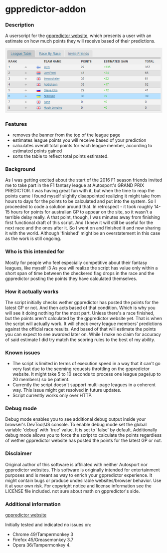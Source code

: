 # gppredictor-addon

### Description
A userscript for the [gppredictor website](http://gppredictor.com/), which presents a user with an estimate on how much points they will receive based of their predictions.

![Like this](https://github.com/NitrogenUA/gppredictor-addon/blob/master/example.png)

### Features
* removes the banner from the top of the league page
* estimates league points you will receive based of your prediction
* calculates overall total points for each league member, according to estimated points gained
* sorts the table to reflect total points estimated.

### Background
As I was getting excited about the start of the 2016 F1 season friends invited me to take part in the F1 fantasy league at Autosport's GRAND PRIX PREDICTOR. I was having great fun with it, but when the time to reap the points came I found myself slightly disappointed realizing it might take from hours to days for the points to be calculated and put into the system. So I proceeded to code a solution around that. In retrospect - it took roughly 14-15 hours for points for australian GP to appear on the site, so it wasn't a terrible delay really. A that point, though, I was minutes away from finishing first functional draft of this script. And I knew it will still be useful for the next race and the ones after it. So I went on and finished it and now sharing it with the world. Although 'finished' might be an overstatement in this case as the work is still ongoing.

### Who is this intended for
Mostly for people who feel especially competitive about their fantasy leagues, like myself :3 As you will realize the script has value only within a short span of time between the checkered flag drops in the race and the gppredictor posting the points they have calculated themselves.

### How it actually works
The script initially checks wether gppredictor has posted the points for the latest GP or not. And then acts based of that condition. Which is why you will see it doing nothing for the most part. Unless there's a race finished, but the points aren't calculated by the gppredictor website yet. That is when the script will actually work. It will check every league members' predictions against the official race results. And based of that will estimate the points you can expect to see awarded later on. While I make no claim for accuracy of said estimate I did try match the scoring rules to the best of my ability.

### Known issues
* The script is limited in terms of execution speed in a way that it can't go very fast due to the seeming requests throttling on the gppredictor website. It might take 5 to 10 seconds to process one league page(up to 20 members) so be patient.
* Currently the script doesn't support multi-page leagues in a coherent way. This issue might get resolved in future updates.
* Script currently works only over HTTP.

### Debug mode
Debug mode enables you to see additional debug output inside your browser's DevTool/JS console. To enable debug mode set the global variable 'debug' with 'true' value. It is set to 'false' by default. Additionally debug mode allows you to force the script to calculate the points regardless of wether gppredictor website has posted the points for the latest GP or not.

### Disclaimer
Original author of this software is affiliated with neither Autosport nor gppredictor websites. This software is originally intended for entertainment purposes and is meant as way to enrich your gppredictor experience. It might contain bugs or produce undesirable websites/browser behavior. Use it at your own risk. For copyright notice and license information see the LICENSE file included.
not sure about math on gppredictor's side.

### Additional information
[gppredictor website](http://gppredictor.com/)

Initially tested and indicated no issues on:
* Chrome 49/Tampermonkey 3
* Firefox 45/Greasemonkey 3.7
* Opera 36/Tampermonkey 4.
